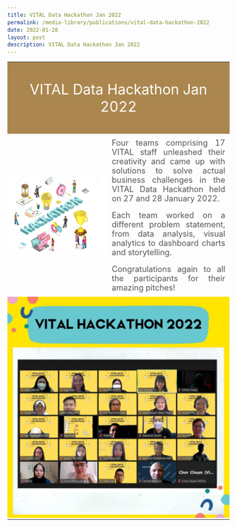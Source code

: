 ```yaml
---
title: VITAL Data Hackathon Jan 2022
permalink: /media-library/publications/vital-data-hackathon-2022
date: 2022-01-28
layout: post
description: VITAL Data Hackathon Jan 2022
---
```


<table style="border: 0px;padding:0px;" width="100%" height="100%">	
	<tr style="border: 0px;padding:0px;background-color:#ab874f">
		<td colspan = "2" style="border: 0px;padding:10px;vertical-align: middle;text-align: center">			
			<p style="font-size:32px;color:#ffffff">   
				VITAL Data Hackathon Jan 2022
			</p>
		</td>
	</tr>
	<tr style="border: 0px; padding:0px;" >		
		<td style="border: 0px; padding:0px;vertical-align: middle;" >
			<img src="/images/Media/Hackathon_Image1.png"  /> 
		</td>
		<td width="55%" style="border: 0px; padding:10px;" >
			<div style="font-size:18px;text-align:justify;color:#585858">   
				Four teams comprising 17 VITAL staff unleashed their creativity and came up with solutions to solve actual business challenges in the VITAL Data Hackathon held on 27 and 28 January 2022. 
			</div>
			<br>
			<div style="font-size:18px;text-align:justify;color:#585858">  
				Each team worked on a different problem statement, from data analysis, visual analytics to dashboard charts and storytelling. 
			</div>
			<br>
			<div style="font-size:18px;text-align:justify;color:#585858">
				Congratulations again to all the participants for their amazing pitches!
				</div>
		</td>	
	</tr>
	<tr style="border: 0px;padding:0px;">
		<td colspan = "2" style="border: 0px;padding:0px;vertical-align: middle;text-align: center;">						
			<img src="/images/Media/Hackathon_Image2.png"  /> 
		</td>
	</tr>
	</table>